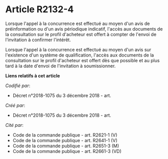 # Article R2132-4

Lorsque l'appel à la concurrence est effectué au moyen d'un avis de préinformation ou d'un avis périodique indicatif, l'accès
aux documents de la consultation sur le profil d'acheteur est offert à compter de l'envoi de l'invitation à confirmer
l'intérêt.

Lorsque l'appel à la concurrence est effectué au moyen d'un avis sur l'existence d'un système de qualification, l'accès aux
documents de la consultation sur le profil d'acheteur est offert dès que possible et au plus tard à la date d'envoi de
l'invitation à soumissionner.

**Liens relatifs à cet article**

_Codifié par_:

  - Décret n°2018-1075 du 3 décembre 2018 - art.

_Créé par_:

  - Décret n°2018-1075 du 3 décembre 2018 - art.

_Cité par_:

  - Code de la commande publique - art. R2621-1 (V)
  - Code de la commande publique - art. R2641-1 (V)
  - Code de la commande publique - art. R2651-3 (M)
  - Code de la commande publique - art. R2661-3 (VD)
